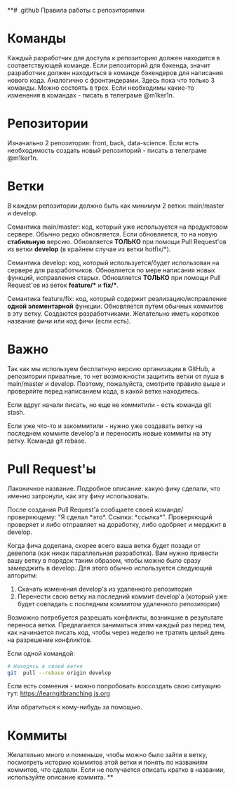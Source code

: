 **# .github
Правила работы с репозиториями

# Команды
Каждый разработчик для доступа к репозиторию должен находится в соответствующей команде. Если репозиторий для бэкенда, значит разработчик должен находиться в команде бэкендеров для написания нового кода. Аналогично с фронтэндерами. Здесь пока что только 3 команды. Можно состоять в трех. Если необходимы какие-то изменения в командах - писать в телеграме @m1ker1n. 

# Репозитории
Изначально 2 репозитория: front, back, data-science. Если есть необходимость создать новый репозиторий - писать в телеграме @m1ker1n.

# Ветки
В каждом репозитории должно быть как минимум 2 ветки: main/master и develop. 

Семантика main/master: код, который уже используется на продуктовом сервере. Обычно редко обновляется. Если обновляется, то на новую <b>стабильную</b> версию. Обновляется <b>ТОЛЬКО</b> при помощи Pull Request'ов из ветки <b>develop</b> (в крайнем случае из ветки hotfix/\*). 

Семантика develop: код, который используется/будет использован на сервере для разработчиков. Обновляется по мере написания новых функций, исправления старых. Обновляется <b>ТОЛЬКО</b> при помощи Pull Request'ов из веток <b>feature/\*</b> и <b>fix/\*</b>.

Семантика feature/fix: код, который содержит реализацию/исправление <b>одной элементарной</b> функции. Обновляется путем обычных коммитов в эту ветку. Создаются разработчиками. Желательно иметь короткое название фичи или код фичи (если есть).

# Важно
Так как мы используем бесплатную версию организации в GitHub, а репозитории приватные, то нет возможности защитить ветки от пуша в main/master и develop. Поэтому, пожалуйста, смотрите правило выше и проверяйте перед написанием кода, в какой ветке находитесь. 

Если вдруг начали писать, но еще не коммитили - есть команда git stash.

Если уже что-то и закоммитили - нужно уже создавать ветку на последнем коммите develop'а и переносить новые коммиты на эту ветку. Команда git rebase.

# Pull Request'ы
Лаконичное название. Подробное описание: какую фичу сделали, что именно затронули, как эту фичу использовать. 

После создания Pull Request'а сообщаете своей команде/проверяющему: "Я сделал \*это\*. Ссылка: \*ссылка\*". Проверяющий проверяет и либо отправляет на доработку, либо одобряет и мерджит в develop.

Когда фича доделана, скорее всего ваша ветка будет позади от девелопа (как никак параллельная разработка). Вам нужно привести вашу ветку в порядок таким образом, чтобы можно было сразу замерджить в develop. Для этого обычно используется следующий алгоритм:

1) Скачать изменения develop'а из удаленного репозитория
2) Перенести свою ветку на последний коммит develop'а (который уже будет совпадать с последним коммитом удаленного репозитория)

Возможно потребуется разрешать конфликты, возникшие в результате переноса ветки. Предлагается заниматься этим каждый раз перед тем, как начинается писать код, чтобы через неделю не тратить целый день на разрешение конфликтов.

Если одной командой: 

``` bash
# Находясь в своей ветке
git  pull --rebase origin develop
``` 

Если есть сомнения - можно попробовать воссоздать свою ситуацию тут: https://learngitbranching.js.org

Или обратиться к кому-нибудь за помощью.

# Коммиты
Желательно много и поменьше, чтобы можно было зайти в ветку, посмотреть историю коммитов этой ветки и понять по названиям коммитов, что сделали. Если не получается описать кратко в названии, используйте описание коммита. **
